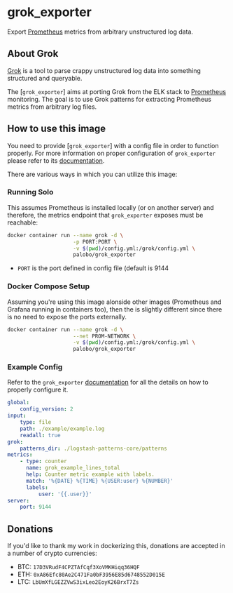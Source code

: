 # grok_exporter

Export [Prometheus] metrics from arbitrary unstructured log data.

## About Grok

[Grok] is a tool to parse crappy unstructured log data into something structured and queryable. 

The [`grok_exporter`] aims at porting Grok from the ELK stack to [Prometheus] monitoring. The goal is to use Grok patterns for extracting Prometheus metrics from arbitrary log files. 

## How to use this image

You need to provide [`grok_exporter`] with a config file in order to function properly. For more information on proper configuration of `grok_exporter` please refer to its [documentation].

There are various ways in which you can utilize this image:


### Running Solo 

This assumes Prometheus is installed locally (or on another server) and therefore, the metrics endpoint that `grok_exporter` exposes must be reachable:

```sh
docker container run --name grok -d \
                     -p PORT:PORT \
                     -v $(pwd)/config.yml:/grok/config.yml \
                     palobo/grok_exporter
```

- `PORT` is the port defined in config file (default is 9144


### Docker Compose Setup

Assuming you're using this image alonside other images (Prometheus and Grafana running in containers too), then the is slightly different since there is no need to expose the ports externally.

```sh
docker container run --name grok -d \
                     --net PROM-NETWORK \
                     -v $(pwd)/config.yml:/grok/config.yml \
                     palobo/grok_exporter
```

### Example Config

Refer to the `grok_exporter` [documentation] for all the details on how to properly configure it.

```yml
global:
    config_version: 2
input:
    type: file
    path: ./example/example.log
    readall: true
grok:
    patterns_dir: ./logstash-patterns-core/patterns
metrics:
    - type: counter
      name: grok_example_lines_total
      help: Counter metric example with labels.
      match: '%{DATE} %{TIME} %{USER:user} %{NUMBER}'
      labels:
          user: '{{.user}}'
server:
    port: 9144
```

## Donations
If you'd like to thank my work in dockerizing this, donations are accepted in a number of crypto currencies:

- BTC: `17D3VRudF4CPZTAfCqf3XoVMKHiqq36HQF`
- ETH: `0xA86Efc80Ae2C471Fa0bF3956E85d6748552D015E`
- LTC: `LbUmXfLGEZZVwS3ixLeo2EoyK26BrxT7Zs`



[Prometheus]: https://prometheus.io/
[Grok]: https://www.elastic.co/guide/en/logstash/current/plugins-filters-grok.html
[grok_exporter]: https://github.com/fstab/grok_exporter
[documentation]: https://github.com/fstab/grok_exporter/blob/master/CONFIG.md